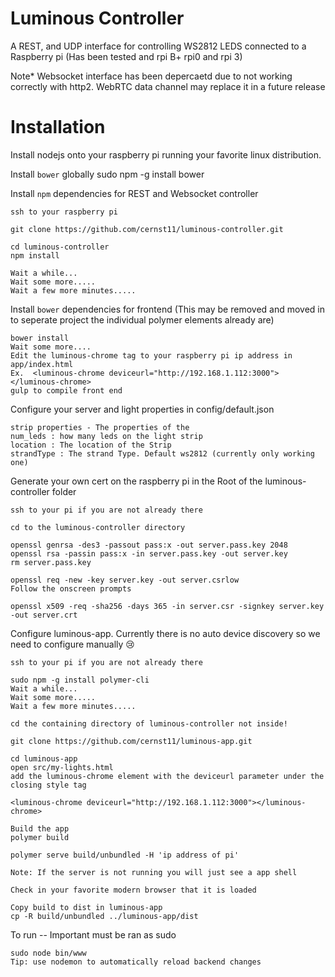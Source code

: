 Luminous Controller
==================

A REST, and UDP interface for controlling WS2812 LEDS connected to a Raspberry pi (Has been tested and rpi B+ rpi0 and rpi 3) 

Note* Websocket interface has been depercaetd due to not working correctly with http2. WebRTC data channel may replace it in a future release

Installation
===

Install nodejs onto your raspberry pi running your favorite linux distribution.

Install `bower` globally
  sudo npm -g install bower
  
Install `npm` dependencies for REST and Websocket controller 

    ssh to your raspberry pi

    git clone https://github.com/cernst11/luminous-controller.git
  
    cd luminous-controller 
    npm install
    
    Wait a while...
    Wait some more.....
    Wait a few more minutes.....

Install `bower` dependencies for frontend (This may be removed and moved in to seperate project the individual polymer elements already are)

    bower install
    Wait some more....
    Edit the luminous-chrome tag to your raspberry pi ip address in  app/index.html 
    Ex.  <luminous-chrome deviceurl="http://192.168.1.112:3000"></luminous-chrome>
    gulp to compile front end 

Configure your server and light properties in config/default.json

    strip properties - The properties of the 
    num_leds : how many leds on the light strip
    location : The location of the Strip
    strandType : The strand Type. Default ws2812 (currently only working one)

Generate your own cert  on the raspberry pi in the Root of the luminous-controller folder

    ssh to your pi if you are not already there
    
    cd to the luminous-controller directory
    
    openssl genrsa -des3 -passout pass:x -out server.pass.key 2048
    openssl rsa -passin pass:x -in server.pass.key -out server.key
    rm server.pass.key

    openssl req -new -key server.key -out server.csrlow
    Follow the onscreen prompts

    openssl x509 -req -sha256 -days 365 -in server.csr -signkey server.key -out server.crt

Configure luminous-app. Currently there is no auto device discovery so we need to configure manually 😢

    ssh to your pi if you are not already there

    sudo npm -g install polymer-cli
    Wait a while...
    Wait some more.....
    Wait a few more minutes.....

    cd the containing directory of luminous-controller not inside!
    
    git clone https://github.com/cernst11/luminous-app.git

    cd luminous-app
    open src/my-lights.html
    add the luminous-chrome element with the deviceurl parameter under the closing style tag

    <luminous-chrome deviceurl="http://192.168.1.112:3000"></luminous-chrome>

    Build the app
    polymer build

    polymer serve build/unbundled -H 'ip address of pi'

    Note: If the server is not running you will just see a app shell

    Check in your favorite modern browser that it is loaded

    Copy build to dist in luminous-app
    cp -R build/unbundled ../luminous-app/dist
  
To run -- Important must be ran as sudo

    sudo node bin/www
    Tip: use nodemon to automatically reload backend changes
  
